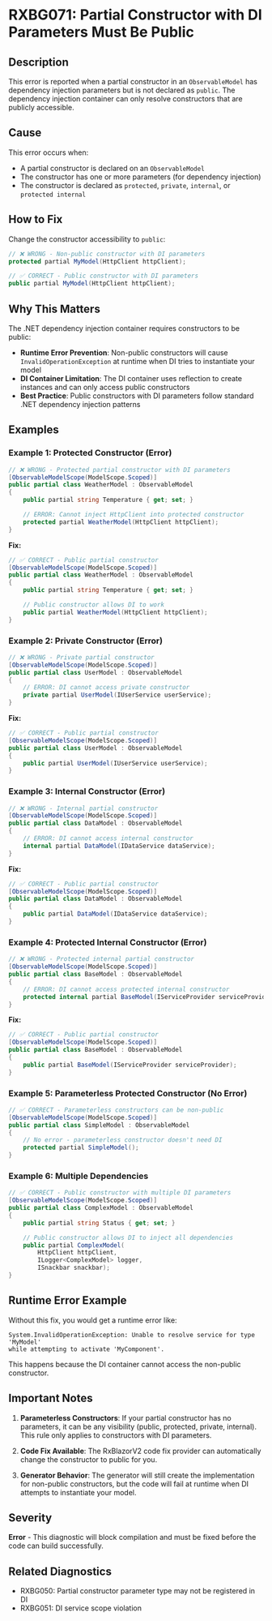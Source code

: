 # RXBG071: Partial Constructor with DI Parameters Must Be Public

## Description

This error is reported when a partial constructor in an `ObservableModel` has dependency injection parameters but is not declared as `public`. The dependency injection container can only resolve constructors that are publicly accessible.

## Cause

This error occurs when:
- A partial constructor is declared on an `ObservableModel`
- The constructor has one or more parameters (for dependency injection)
- The constructor is declared as `protected`, `private`, `internal`, or `protected internal`

## How to Fix

Change the constructor accessibility to `public`:

```csharp
// ❌ WRONG - Non-public constructor with DI parameters
protected partial MyModel(HttpClient httpClient);

// ✅ CORRECT - Public constructor with DI parameters
public partial MyModel(HttpClient httpClient);
```

## Why This Matters

The .NET dependency injection container requires constructors to be public:
- **Runtime Error Prevention**: Non-public constructors will cause `InvalidOperationException` at runtime when DI tries to instantiate your model
- **DI Container Limitation**: The DI container uses reflection to create instances and can only access public constructors
- **Best Practice**: Public constructors with DI parameters follow standard .NET dependency injection patterns

## Examples

### Example 1: Protected Constructor (Error)

```csharp
// ❌ WRONG - Protected partial constructor with DI parameters
[ObservableModelScope(ModelScope.Scoped)]
public partial class WeatherModel : ObservableModel
{
    public partial string Temperature { get; set; }

    // ERROR: Cannot inject HttpClient into protected constructor
    protected partial WeatherModel(HttpClient httpClient);
}
```

**Fix:**

```csharp
// ✅ CORRECT - Public partial constructor
[ObservableModelScope(ModelScope.Scoped)]
public partial class WeatherModel : ObservableModel
{
    public partial string Temperature { get; set; }

    // Public constructor allows DI to work
    public partial WeatherModel(HttpClient httpClient);
}
```

### Example 2: Private Constructor (Error)

```csharp
// ❌ WRONG - Private partial constructor
[ObservableModelScope(ModelScope.Scoped)]
public partial class UserModel : ObservableModel
{
    // ERROR: DI cannot access private constructor
    private partial UserModel(IUserService userService);
}
```

**Fix:**

```csharp
// ✅ CORRECT - Public partial constructor
[ObservableModelScope(ModelScope.Scoped)]
public partial class UserModel : ObservableModel
{
    public partial UserModel(IUserService userService);
}
```

### Example 3: Internal Constructor (Error)

```csharp
// ❌ WRONG - Internal partial constructor
[ObservableModelScope(ModelScope.Scoped)]
public partial class DataModel : ObservableModel
{
    // ERROR: DI cannot access internal constructor
    internal partial DataModel(IDataService dataService);
}
```

**Fix:**

```csharp
// ✅ CORRECT - Public partial constructor
[ObservableModelScope(ModelScope.Scoped)]
public partial class DataModel : ObservableModel
{
    public partial DataModel(IDataService dataService);
}
```

### Example 4: Protected Internal Constructor (Error)

```csharp
// ❌ WRONG - Protected internal partial constructor
[ObservableModelScope(ModelScope.Scoped)]
public partial class BaseModel : ObservableModel
{
    // ERROR: DI cannot access protected internal constructor
    protected internal partial BaseModel(IServiceProvider serviceProvider);
}
```

**Fix:**

```csharp
// ✅ CORRECT - Public partial constructor
[ObservableModelScope(ModelScope.Scoped)]
public partial class BaseModel : ObservableModel
{
    public partial BaseModel(IServiceProvider serviceProvider);
}
```

### Example 5: Parameterless Protected Constructor (No Error)

```csharp
// ✅ CORRECT - Parameterless constructors can be non-public
[ObservableModelScope(ModelScope.Scoped)]
public partial class SimpleModel : ObservableModel
{
    // No error - parameterless constructor doesn't need DI
    protected partial SimpleModel();
}
```

### Example 6: Multiple Dependencies

```csharp
// ✅ CORRECT - Public constructor with multiple DI parameters
[ObservableModelScope(ModelScope.Scoped)]
public partial class ComplexModel : ObservableModel
{
    public partial string Status { get; set; }

    // Public constructor allows DI to inject all dependencies
    public partial ComplexModel(
        HttpClient httpClient,
        ILogger<ComplexModel> logger,
        ISnackbar snackbar);
}
```

## Runtime Error Example

Without this fix, you would get a runtime error like:

```
System.InvalidOperationException: Unable to resolve service for type 'MyModel'
while attempting to activate 'MyComponent'.
```

This happens because the DI container cannot access the non-public constructor.

## Important Notes

1. **Parameterless Constructors**: If your partial constructor has no parameters, it can be any visibility (public, protected, private, internal). This rule only applies to constructors with DI parameters.

2. **Code Fix Available**: The RxBlazorV2 code fix provider can automatically change the constructor to public for you.

3. **Generator Behavior**: The generator will still create the implementation for non-public constructors, but the code will fail at runtime when DI attempts to instantiate your model.

## Severity

**Error** - This diagnostic will block compilation and must be fixed before the code can build successfully.

## Related Diagnostics

- RXBG050: Partial constructor parameter type may not be registered in DI
- RXBG051: DI service scope violation
